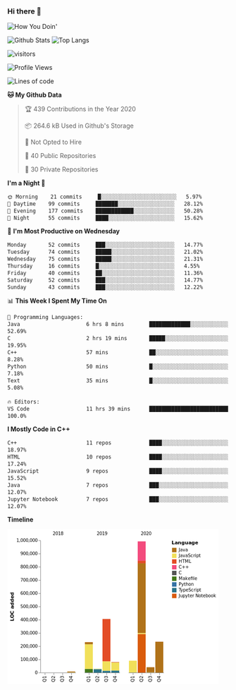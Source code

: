 ### Hi there 👋

![How You Doin'](https://media.giphy.com/media/Y6OITrN9Y7G0M/giphy.gif)

![Github Stats](https://github-readme-stats.vercel.app/api?username=kforkaran&count_private=true&show_icons=true&include_all_commits=true)
![Top Langs](https://github-readme-stats.vercel.app/api/top-langs/?username=kforkaran&hide=TeX,Jupyter%20Notebook&layout=compact)

![visitors](https://visitor-badge.laobi.icu/badge?page_id=kforkaran.kforkaran)

<!--START_SECTION:waka-->
![Profile Views](http://img.shields.io/badge/Profile%20Views-14-blue)

![Lines of code](https://img.shields.io/badge/From%20Hello%20World%20I%27ve%20Written-1.6%20million%20lines%20of%20code-blue)

**🐱 My Github Data** 

> 🏆 439 Contributions in the Year 2020
 > 
> 📦 264.6 kB Used in Github's Storage 
 > 
> 🚫 Not Opted to Hire
 > 
> 📜 40 Public Repositories
 > 
> 🔑 30 Private Repositories 

**I'm a Night 🦉** 

```text
🌞 Morning    21 commits     █░░░░░░░░░░░░░░░░░░░░░░░░   5.97% 
🌆 Daytime    99 commits     ███████░░░░░░░░░░░░░░░░░░   28.12% 
🌃 Evening    177 commits    ████████████░░░░░░░░░░░░░   50.28% 
🌙 Night      55 commits     ████░░░░░░░░░░░░░░░░░░░░░   15.62%

```
📅 **I'm Most Productive on Wednesday** 

```text
Monday       52 commits     ███░░░░░░░░░░░░░░░░░░░░░░   14.77% 
Tuesday      74 commits     █████░░░░░░░░░░░░░░░░░░░░   21.02% 
Wednesday    75 commits     █████░░░░░░░░░░░░░░░░░░░░   21.31% 
Thursday     16 commits     █░░░░░░░░░░░░░░░░░░░░░░░░   4.55% 
Friday       40 commits     ██░░░░░░░░░░░░░░░░░░░░░░░   11.36% 
Saturday     52 commits     ███░░░░░░░░░░░░░░░░░░░░░░   14.77% 
Sunday       43 commits     ███░░░░░░░░░░░░░░░░░░░░░░   12.22%

```


📊 **This Week I Spent My Time On** 

```text
💬 Programming Languages: 
Java                     6 hrs 8 mins        █████████████░░░░░░░░░░░░   52.69% 
C                        2 hrs 19 mins       █████░░░░░░░░░░░░░░░░░░░░   19.95% 
C++                      57 mins             ██░░░░░░░░░░░░░░░░░░░░░░░   8.28% 
Python                   50 mins             █░░░░░░░░░░░░░░░░░░░░░░░░   7.18% 
Text                     35 mins             █░░░░░░░░░░░░░░░░░░░░░░░░   5.08%

🔥 Editors: 
VS Code                  11 hrs 39 mins      █████████████████████████   100.0%

```

**I Mostly Code in C++** 

```text
C++                      11 repos            ████░░░░░░░░░░░░░░░░░░░░░   18.97% 
HTML                     10 repos            ████░░░░░░░░░░░░░░░░░░░░░   17.24% 
JavaScript               9 repos             ████░░░░░░░░░░░░░░░░░░░░░   15.52% 
Java                     7 repos             ███░░░░░░░░░░░░░░░░░░░░░░   12.07% 
Jupyter Notebook         7 repos             ███░░░░░░░░░░░░░░░░░░░░░░   12.07%

```


**Timeline**

![Chart not found](https://github.com/kforkaran/kforkaran/blob/master/charts/bar_graph.png) 


<!--END_SECTION:waka-->
